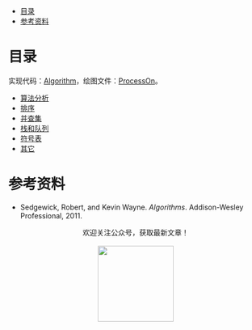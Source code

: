 <!-- GFM-TOC -->
* [目录](#目录)
* [参考资料](#参考资料)
<!-- GFM-TOC -->


# 目录

实现代码：[Algorithm](https://github.com/CyC2018/Algorithm)，绘图文件：[ProcessOn](https://www.processon.com/view/link/5a3e4c1ee4b0ce9ffea8c727)。


- [算法分析](算法%20-%20算法分析.md)
- [排序](算法%20-%20排序.md)
- [并查集](算法%20-%20并查集.md)
- [栈和队列](算法%20-%20栈和队列.md)
- [符号表](算法%20-%20符号表.md)
- [其它](算法%20-%20其它.md)

# 参考资料

- Sedgewick, Robert, and Kevin Wayne. _Algorithms_. Addison-Wesley Professional, 2011.
<div align="center">欢迎关注公众号，获取最新文章！</div></br>
<div align="center"><img width="150px" src="https://cyc-1256109796.cos.ap-guangzhou.myqcloud.com/%E5%85%AC%E4%BC%97%E5%8F%B7.jpg"></img></div>
